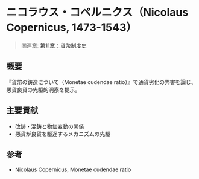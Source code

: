 # ニコラウス・コペルニクス（Nicolaus Copernicus, 1473-1543）

> 関連章: [第11章：貨幣制度史](../chapters/第11章_貨幣制度史.md)

## 概要
『貨幣の鋳造について（Monetae cudendae ratio）』で通貨劣化の弊害を論じ、悪貨良貨の先駆的洞察を提示。

## 主要貢献
- 改鋳・混鋳と物価変動の関係
- 悪貨が良貨を駆逐するメカニズムの先駆

## 参考
- Nicolaus Copernicus, Monetae cudendae ratio



